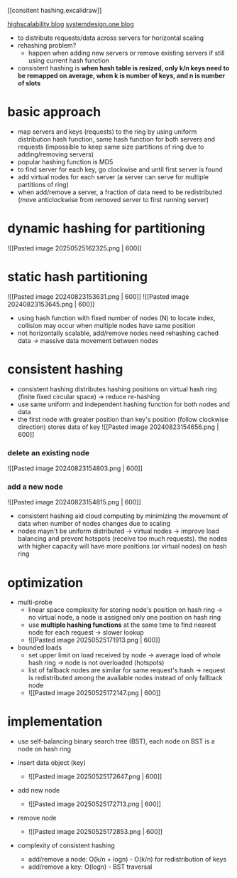 [[consitent hashing.excalidraw]]

[highscalability blog](https://highscalability.com/consistent-hashing-algorithm/)
[systemdesign.one blog](https://systemdesign.one/consistent-hashing-explained/)

- to distribute requests/data across servers for horizontal scaling
- rehashing problem?
	- happen when adding new servers or remove existing servers if still using current hash function
- consistent hashing is **when hash table is resized, only k/n keys need to be remapped on average, when k is number of keys, and n is number of slots**

# basic approach
- map servers and keys (requests) to the ring by using uniform distribution hash function, same hash function for both servers and requests (impossible to keep same size partitions of ring due to adding/removing servers)
- popular hashing function is MD5
- to find server for each key, go clockwise and until first server is found
- add virtual nodes for each server (a server can serve for multiple partitions of ring)
- when add/remove a server, a fraction of data need to be redistributed (move anticlockwise from removed server to first running server)

# dynamic hashing for partitioning
![[Pasted image 20250525162325.png | 600]]
# static hash partitioning
![[Pasted image 20240823153631.png | 600]]
![[Pasted image 20240823153645.png | 600]]
- using hash function with fixed number of nodes (N) to locate index, collision may occur when multiple nodes have same position
- not horizontally scalable, add/remove nodes need rehashing cached data -> massive data movement between nodes

# consistent hashing
- consistent hashing distributes hashing positions on virtual hash ring (finite fixed circular space) -> reduce re-hashing
- use same uniform and independent hashing function for both nodes and data
- the first node with greater position than key's position (follow clockwise direction) stores data of key
![[Pasted image 20240823154656.png | 600]]
### delete an existing node
![[Pasted image 20240823154803.png | 600]]
### add a new node
![[Pasted image 20240823154815.png | 600]]


- consistent hashing aid cloud computing by minimizing the movement of data when number of nodes changes due to scaling
- nodes mayn't be uniform distributed -> virtual nodes -> improve load balancing and prevent hotspots (receive too much requests). the nodes with higher capacity will have more positions (or virtual nodes) on hash ring

# optimization
- multi-probe
	- linear space complexity for storing node's position on hash ring -> no virtual node, a node is assigned only one position on hash ring
	- use **multiple hashing functions** at the same time to find nearest node for each request -> slower lookup
	- ![[Pasted image 20250525171913.png | 600]]
- bounded loads
	- set upper limit on load received by node -> average load of whole hash ring -> node is not overloaded (hotspots)
	- list of fallback nodes are similar for same request's hash -> request is redistributed among the available nodes instead of only fallback node
	- ![[Pasted image 20250525172147.png | 600]]

# implementation
- use self-balancing binary search tree (BST), each node on BST is a node on hash ring

- insert data object (key)
	- ![[Pasted image 20250525172647.png | 600]]

- add new node
	- ![[Pasted image 20250525172713.png | 600]]

- remove node
	- ![[Pasted image 20250525172853.png | 600]]

- complexity of consistent hashing
	- add/remove a node: O(k/n + logn) - O(k/n) for redistribution of keys
	- add/remove a key: O(logn) - BST traversal